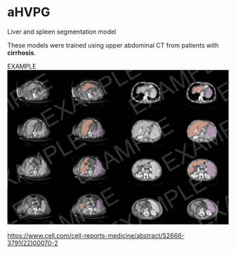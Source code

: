 # aHVPG
 Liver and spleen segmentation model

These models were trained using upper abdominal CT from patients with __cirrhosis__.

EXAMPLE
![Image text](https://github.com/vanziaa/aHVPG/blob/main/FIG_EXAMPLE.png)


 https://www.cell.com/cell-reports-medicine/abstract/S2666-3791(22)00070-2
